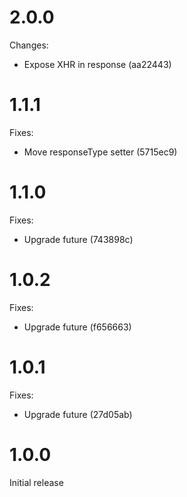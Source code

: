 # 2.0.0

Changes:

- Expose XHR in response (aa22443)

# 1.1.1

Fixes:

- Move responseType setter (5715ec9)

# 1.1.0

Fixes:

- Upgrade future (743898c)

# 1.0.2

Fixes:

- Upgrade future (f656663)

# 1.0.1

Fixes:

- Upgrade future (27d05ab)

# 1.0.0

Initial release
